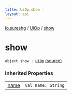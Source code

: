 ```yaml
---
title: UiOp.show - 
layout: api
---
```


<div class='api-docs-breadcrumbs'><a href="../index.html">io.sureshg</a> / <a href="index.html">UiOp</a> / <a href=".">show</a></div>

# show

<div class="signature"><code><span class="keyword">object </span><span class="identifier">show</span>&nbsp;<span class="symbol">:</span>&nbsp;<a href="index.html"><span class="identifier">UiOp</span></a></code> <a href="https://github.com/sureshg/kotlin-starter/blob/master/src/main/kotlin/io/sureshg/Idiomatic.kt#L40">(source)</a></div>

### Inherited Properties

<table class="api-docs-table">
<tbody>
<tr>
<td markdown="1">
<a href="name.html">name</a>
</td>
<td markdown="1">
<div class="signature"><code><span class="keyword">val </span><span class="identifier">name</span><span class="symbol">: </span><span class="identifier">String</span></code></div>

</td>
</tr>
</tbody>
</table>
